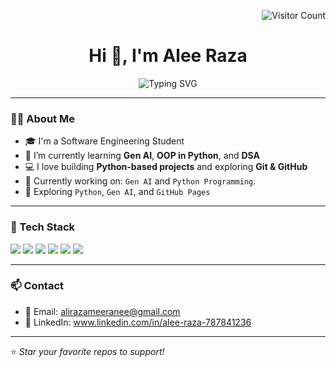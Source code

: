 <!-- Your GitHub Profile README.md -->

<p align="right">
  <img src="https://visitor-badge.laobi.icu/badge?page_id=iAleeRaza.iAleeRaza" alt="Visitor Count" />
</p>

<h1 align="center">Hi 👋, I'm Alee Raza</h1>


<p align="center">
  <img src="https://readme-typing-svg.herokuapp.com?font=Fira+Code&size=22&pause=1000&center=true&vCenter=true&width=440&lines=Aspiring+Software+Engineer;AI+Enthusiast;Generative+AI+Explorer;Open+Source+Contributor" alt="Typing SVG" />
</p>

---

### 👨‍💻 About Me

- 🎓 I'm a Software Engineering Student  
- 🌱 I’m currently learning **Gen AI**, **OOP in Python**, and **DSA**
- 💻 I love building **Python-based projects** and exploring **Git & GitHub**
- 📌 Currently working on: `Gen AI` and `Python Programming`.
- 🧠 Exploring `Python`, `Gen AI`, and `GitHub Pages`

---

### 🧰 Tech Stack

<p align="left">
  <img src="https://img.shields.io/badge/Python-3670A0?style=for-the-badge&logo=python&logoColor=yellow" />
  <img src="https://img.shields.io/badge/Jupyter-F37626?style=for-the-badge&logo=jupyter&logoColor=white" />
  <img src="https://img.shields.io/badge/Git-F05032?style=for-the-badge&logo=git&logoColor=white" />
  <img src="https://img.shields.io/badge/GitHub-181717?style=for-the-badge&logo=github&logoColor=white" />
  <img src="https://img.shields.io/badge/VS%20Code-007ACC?style=for-the-badge&logo=visual-studio-code&logoColor=white" />
  <img src="https://img.shields.io/badge/Google_Colab-F9AB00?style=for-the-badge&logo=googlecolab&logoColor=white" />
</p>


---

### 📫 Contact

- 📧 Email: <a href="mailto:alirazameeranee@gmail.com">alirazameeranee@gmail.com</a>
- 💼 LinkedIn: <a href="mailto:www.linkedin.com/in/alee-raza-787841236">www.linkedin.com/in/alee-raza-787841236</a>

---

⭐️ *Star your favorite repos to support!*

